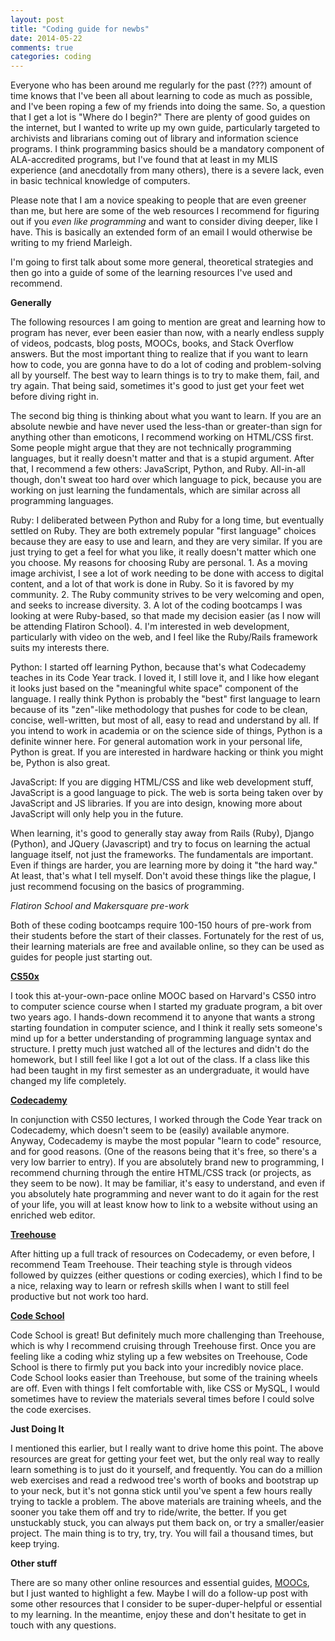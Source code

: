 ```yaml
---
layout: post
title: "Coding guide for newbs"
date: 2014-05-22
comments: true
categories: coding
---
```



Everyone who has been around me regularly for the past (???) amount of time knows that I've been all about learning to code as much as possible, and I've been roping a few of my friends into doing the same. So, a question that I get a lot is "Where do I begin?" There are plenty of good guides on the internet, but I wanted to write up my own guide, particularly targeted to archivists and librarians coming out of library and information science programs. I think programming basics should be a mandatory component of ALA-accredited programs, but I've found that at least in my MLIS experience (and anecdotally from many others), there is a severe lack, even in basic technical knowledge of computers.

Please note that I am a novice speaking to people that are even greener than me, but here are some of the web resources I recommend for figuring out if you _even like programming_ and want to consider diving deeper, like I have. This is basically an extended form of an email I would otherwise be writing to my friend Marleigh.

I'm going to first talk about some more general, theoretical strategies and then go into a guide of some of the learning resources I've used and recommend.

**Generally**

The following resources I am going to mention are great and learning how to program has never, ever been easier than now, with a nearly endless supply of videos, podcasts, blog posts, MOOCs, books, and Stack Overflow answers. But the most important thing to realize that if you want to learn how to code, you are gonna have to do a lot of coding and problem-solving all by yourself. The best way to learn things is to try to make them, fail, and try again. That being said, sometimes it's good to just get your feet wet before diving right in.

The second big thing is thinking about what you want to learn. If you are an absolute newbie and have never used the less-than or greater-than sign for anything other than emoticons, I recommend working on HTML/CSS first. Some people might argue that they are not technically programming languages, but it really doesn't matter and that is a stupid argument. After that, I recommend a few others: JavaScript, Python, and Ruby. All-in-all though, don't sweat too hard over which language to pick, because you are working on just learning the fundamentals, which are similar across all programming languages.

Ruby: I deliberated between Python and Ruby for a long time, but eventually settled on Ruby. They are both extremely popular "first language" choices because they are easy to use and learn, and they are very similar. If you are just trying to get a feel for what you like, it really doesn't matter which one you choose. My reasons for choosing Ruby are personal. 1. As a moving image archivist, I see a lot of work needing to be done with access to digital content, and a lot of that work is done in Ruby. So it is favored by my community. 2. The Ruby community strives to be very welcoming and open, and seeks to increase diversity. 3. A lot of the coding bootcamps I was looking at were Ruby-based, so that made my decision easier (as I now will be attending Flatiron School). 4. I'm interested in web development, particularly with video on the web, and I feel like the Ruby/Rails framework suits my interests there.

Python: I started off learning Python, because that's what Codecademy teaches in its Code Year track. I loved it, I still love it, and I like how elegant it looks just based on the "meaningful white space" component of the language. I really think Python is probably the "best" first language to learn because of its "zen"-like methodology that pushes for code to be clean, concise, well-written, but most of all, easy to read and understand by all. If you intend to work in academia or on the science side of things, Python is a definite winner here. For general automation work in your personal life, Python is great. If you are interested in hardware hacking or think you might be, Python is also great.

JavaScript: If you are digging HTML/CSS and like web development stuff, JavaScript is a good language to pick. The web is sorta being taken over by JavaScript and JS libraries. If you are into design, knowing more about JavaScript will only help you in the future. 

When learning, it's good to generally stay away from Rails (Ruby), Django (Python), and JQuery (Javascript) and try to focus on learning the actual language itself, not just the frameworks. The fundamentals are important. Even if things are harder, you are learning more by doing it "the hard way." At least, that's what I tell myself. Don't avoid these things like the plague, I just recommend focusing on the basics of programming.

*Flatiron School and Makersquare pre-work*

Both of these coding bootcamps require 100-150 hours of pre-work from their students before the start of their classes. Fortunately for the rest of us, their learning materials are free and available online, so they can be used as guides for people just starting out.

**[CS50x](https://www.edx.org/course/harvardx/harvardx-cs50x-introduction-computer-1022)**

I took this at-your-own-pace online MOOC based on Harvard's CS50 intro to computer science course when I started my graduate program, a bit over two years ago. I hands-down recommend it to anyone that wants a strong starting foundation in computer science, and I think it really sets someone's mind up for a better understanding of programming language syntax and structure. I pretty much just watched all of the lectures and didn't do the homework, but I still feel like I got a lot out of the class. If a class like this had been taught in my first semester as an undergraduate, it would have changed my life completely.

**[Codecademy](http://www.codecademy.com)**

In conjunction with CS50 lectures, I worked through the Code Year track on Codecademy, which doesn't seem to be (easily) available anymore. Anyway, Codecademy is maybe the most popular "learn to code" resource, and for good reasons. (One of the reasons being that it's free, so there's a very low barrier to entry). If you are absolutely brand new to programming, I recommend churning through the entire HTML/CSS track (or projects, as they seem to be now). It may be familiar, it's easy to understand, and even if you absolutely hate programming and never want to do it again for the rest of your life, you will at least know how to link to a website without using an enriched web editor. 

**[Treehouse](http://teamtreehouse.com)**

After hitting up a full track of resources on Codecademy, or even before, I recommend Team Treehouse. Their teaching style is through videos followed by quizzes (either questions or coding exercies), which I find to be a nice, relaxing way to learn or refresh skills when I want to still feel productive but not work too hard.

**[Code School](http://www.codeschool.com)**

Code School is great! But definitely much more challenging than Treehouse, which is why I recommend cruising through Treehouse first. Once you are feeling like a coding whiz  styling up a few websites on Treehouse, Code School is there to firmly put you back into your incredibly novice place. Code School looks easier than Treehouse, but some of the training wheels are off. Even with things I felt comfortable with, like CSS or MySQL, I would sometimes have to review the materials several times before I could solve the code exercises.

**Just Doing It**

I mentioned this earlier, but I really want to drive home this point. The above resources are great for getting your feet wet, but the only real way to really learn something is to just do it yourself, and frequently. You can do a million web exercises and read a redwood tree's worth of books and bootstrap up to your neck, but it's not gonna stick until you've spent a few hours really trying to tackle a problem. The above materials are training wheels, and the sooner you take them off and try to ride/write, the better. If you get unstuckably stuck, you can always put them back on, or try a smaller/easier project. The main thing is to try, try, try. You will fail a thousand times, but keep trying.

**Other stuff**

There are so many other online resources and essential guides, [MOOCs](http://www.openculture.com/freeonlinecourses), but I just wanted to highlight a few. Maybe I will do a follow-up post with some other resources that I consider to be super-duper-helpful or essential to my learning. In the meantime, enjoy these and don't hesitate to get in touch with any questions.